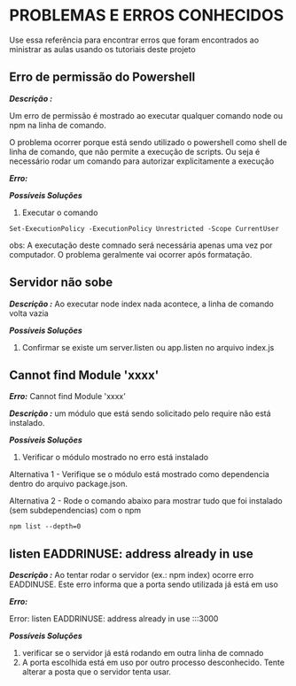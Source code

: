 # PROBLEMAS E ERROS CONHECIDOS

Use essa referência para encontrar erros que foram encontrados ao ministrar as aulas usando os tutoriais deste projeto

## Erro de permissão do Powershell

**_Descrição :_**

Um erro de permissão é mostrado ao executar qualquer comando node ou npm na linha de comando.

O problema ocorrer porque está sendo utilizado o powershell como shell de linha de comando, que não permite a execução de scripts. Ou seja é necessário rodar um comando para autorizar explicitamente a execução

**_Erro:_**

**_Possíveis Soluções_**

1. Executar o comando

`Set-ExecutionPolicy -ExecutionPolicy Unrestricted -Scope CurrentUser`

obs: A executação deste comnado será necessária apenas uma vez por computador. O problema geralmente vai ocorrer após formatação.

## Servidor não sobe

**_Descrição :_** Ao executar node index nada acontece, a linha de comando volta vazia

**_Possíveis Soluções_**

1. Confirmar se existe um server.listen ou app.listen no arquivo index.js

## Cannot find Module 'xxxx'

**_Erro:_** Cannot find Module 'xxxx'

**_Descrição :_** um módulo que está sendo solicitado pelo require não está instalado.

**_Possíveis Soluções_**

1. Verificar o módulo mostrado no erro está instalado

Alternativa 1 - Verifique se o módulo está mostrado como dependencia dentro do arquivo package.json.

Alternativa 2 - Rode o comando abaixo para mostrar tudo que foi instalado (sem subdependencias) com o npm

`npm list --depth=0`

## listen EADDRINUSE: address already in use

**_Descrição :_** Ao tentar rodar o servidor (ex.: npm index) ocorre erro EADDINUSE. Este erro informa que a porta sendo utilizada já está em uso

**_Erro:_**

Error: listen EADDRINUSE: address already in use :::3000

**_Possíveis Soluções_**

1. verificar se o servidor já está rodando em outra linha de comnado
2. A porta escolhida está em uso por outro processo desconhecido. Tente alterar a posta que o servidor tenta usar.
